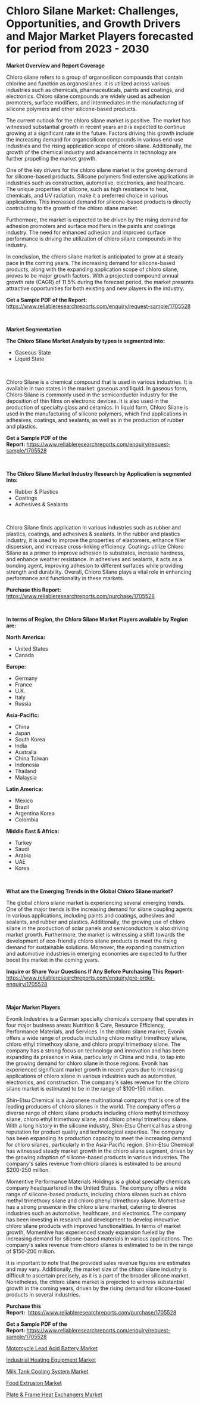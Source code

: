 <p><h1>Chloro Silane Market: Challenges, Opportunities, and Growth Drivers and Major Market Players forecasted for period from 2023 - 2030</h1></p><p><strong>Market Overview and Report Coverage</strong></p>
<p><p>Chloro silane refers to a group of organosilicon compounds that contain chlorine and function as organosilanes. It is utilized across various industries such as chemicals, pharmaceuticals, paints and coatings, and electronics. Chloro silane compounds are widely used as adhesion promoters, surface modifiers, and intermediates in the manufacturing of silicone polymers and other silicone-based products.</p><p>The current outlook for the chloro silane market is positive. The market has witnessed substantial growth in recent years and is expected to continue growing at a significant rate in the future. Factors driving this growth include the increasing demand for organosilicon compounds in various end-use industries and the rising application scope of chloro silane. Additionally, the growth of the chemical industry and advancements in technology are further propelling the market growth.</p><p>One of the key drivers for the chloro silane market is the growing demand for silicone-based products. Silicone polymers find extensive applications in industries such as construction, automotive, electronics, and healthcare. The unique properties of silicone, such as high resistance to heat, chemicals, and UV radiation, make it a preferred choice in various applications. This increased demand for silicone-based products is directly contributing to the growth of the chloro silane market.</p><p>Furthermore, the market is expected to be driven by the rising demand for adhesion promoters and surface modifiers in the paints and coatings industry. The need for enhanced adhesion and improved surface performance is driving the utilization of chloro silane compounds in the industry.</p><p>In conclusion, the chloro silane market is anticipated to grow at a steady pace in the coming years. The increasing demand for silicone-based products, along with the expanding application scope of chloro silane, proves to be major growth factors. With a projected compound annual growth rate (CAGR) of 11.5% during the forecast period, the market presents attractive opportunities for both existing and new players in the industry.</p></p>
<p><strong>Get a Sample PDF of the Report:</strong> <a href="https://www.reliableresearchreports.com/enquiry/request-sample/1705528">https://www.reliableresearchreports.com/enquiry/request-sample/1705528</a></p>
<p>&nbsp;</p>
<p><strong>Market Segmentation</strong></p>
<p><strong>The Chloro Silane Market Analysis by types is segmented into:</strong></p>
<p><ul><li>Gaseous State</li><li>Liquid State</li></ul></p>
<p>&nbsp;</p>
<p><p>Chloro Silane is a chemical compound that is used in various industries. It is available in two states in the market: gaseous and liquid. In gaseous form, Chloro Silane is commonly used in the semiconductor industry for the deposition of thin films on electronic devices. It is also used in the production of specialty glass and ceramics. In liquid form, Chloro Silane is used in the manufacturing of silicone polymers, which find applications in adhesives, coatings, and sealants, as well as in the production of rubber and plastics.</p></p>
<p><strong>Get a Sample PDF of the Report:</strong>&nbsp;<a href="https://www.reliableresearchreports.com/enquiry/request-sample/1705528">https://www.reliableresearchreports.com/enquiry/request-sample/1705528</a></p>
<p>&nbsp;</p>
<p><strong>The Chloro Silane Market Industry Research by Application is segmented into:</strong></p>
<p><ul><li>Rubber & Plastics</li><li>Coatings</li><li>Adhesives & Sealants</li></ul></p>
<p>&nbsp;</p>
<p><p>Chloro Silane finds application in various industries such as rubber and plastics, coatings, and adhesives & sealants. In the rubber and plastics industry, it is used to improve the properties of elastomers, enhance filler dispersion, and increase cross-linking efficiency. Coatings utilize Chloro Silane as a primer to improve adhesion to substrates, increase hardness, and enhance weather resistance. In adhesives and sealants, it acts as a bonding agent, improving adhesion to different surfaces while providing strength and durability. Overall, Chloro Silane plays a vital role in enhancing performance and functionality in these markets.</p></p>
<p><strong>Purchase this Report:</strong>&nbsp; <a href="https://www.reliableresearchreports.com/purchase/1705528">https://www.reliableresearchreports.com/purchase/1705528</a></p>
<p>&nbsp;</p>
<p><strong>In terms of Region, the Chloro Silane Market Players available by Region are:</strong></p>
<p>
    <p> <strong> North America: </strong>
        <ul>
            <li>United States</li>
            <li>Canada</li>
        </ul>
        </p> 
    <p> <strong> Europe: </strong>
        <ul>
            <li>Germany</li>
            <li>France</li>
            <li>U.K.</li>
            <li>Italy</li>
            <li>Russia</li>
        </ul>
        </p> 
    <p> <strong> Asia-Pacific: </strong>
        <ul>
            <li>China</li>
            <li>Japan</li>
            <li>South Korea</li>
            <li>India</li>
            <li>Australia</li>
            <li>China Taiwan</li>
            <li>Indonesia</li>
            <li>Thailand</li>
            <li>Malaysia</li>
        </ul>
        </p> 
    <p> <strong> Latin America: </strong>
        <ul>
            <li>Mexico</li>
            <li>Brazil</li>
            <li>Argentina Korea</li>
            <li>Colombia</li>
        </ul>
        </p> 
    <p> <strong> Middle East & Africa: </strong>
        <ul>
            <li>Turkey</li>
            <li>Saudi</li>
            <li>Arabia</li>
            <li>UAE</li>
            <li>Korea</li>
        </ul>
    </p>
    </p>
<p>&nbsp;</p>
<p><strong>What are the Emerging Trends in the Global Chloro Silane market?</strong></p>
<p><p>The global chloro silane market is experiencing several emerging trends. One of the major trends is the increasing demand for silane coupling agents in various applications, including paints and coatings, adhesives and sealants, and rubber and plastics. Additionally, the growing use of chloro silane in the production of solar panels and semiconductors is also driving market growth. Furthermore, the market is witnessing a shift towards the development of eco-friendly chloro silane products to meet the rising demand for sustainable solutions. Moreover, the expanding construction and automotive industries in emerging economies are expected to further boost the market in the coming years.</p></p>
<p><strong>Inquire or Share Your Questions If Any Before Purchasing This Report</strong>- <a href="https://www.reliableresearchreports.com/enquiry/pre-order-enquiry/1705528">https://www.reliableresearchreports.com/enquiry/pre-order-enquiry/1705528</a></p>
<p>&nbsp;</p>
<p><strong>Major Market Players</strong></p>
<p><p>Evonik Industries is a German specialty chemicals company that operates in four major business areas: Nutrition & Care, Resource Efficiency, Performance Materials, and Services. In the chloro silane market, Evonik offers a wide range of products including chloro methyl trimethoxy silane, chloro ethyl trimethoxy silane, and chloro propyl trimethoxy silane. The company has a strong focus on technology and innovation and has been expanding its presence in Asia, particularly in China and India, to tap into the growing demand for chloro silane in those regions. Evonik has experienced significant market growth in recent years due to increasing applications of chloro silane in various industries such as automotive, electronics, and construction. The company's sales revenue for the chloro silane market is estimated to be in the range of $100-150 million.</p><p>Shin-Etsu Chemical is a Japanese multinational company that is one of the leading producers of chloro silanes in the world. The company offers a diverse range of chloro silane products including chloro methyl trimethoxy silane, chloro ethyl trimethoxy silane, and chloro phenyl trimethoxy silane. With a long history in the silicone industry, Shin-Etsu Chemical has a strong reputation for product quality and technological expertise. The company has been expanding its production capacity to meet the increasing demand for chloro silanes, particularly in the Asia-Pacific region. Shin-Etsu Chemical has witnessed steady market growth in the chloro silane segment, driven by the growing adoption of silicone-based products in various industries. The company's sales revenue from chloro silanes is estimated to be around $200-250 million.</p><p>Momentive Performance Materials Holdings is a global specialty chemicals company headquartered in the United States. The company offers a wide range of silicone-based products, including chloro silanes such as chloro methyl trimethoxy silane and chloro phenyl trimethoxy silane. Momentive has a strong presence in the chloro silane market, catering to diverse industries such as automotive, healthcare, and electronics. The company has been investing in research and development to develop innovative chloro silane products with improved functionalities. In terms of market growth, Momentive has experienced steady expansion fueled by the increasing demand for silicone-based materials in various applications. The company's sales revenue from chloro silanes is estimated to be in the range of $150-200 million.</p><p>It is important to note that the provided sales revenue figures are estimates and may vary. Additionally, the market size of the chloro silane industry is difficult to ascertain precisely, as it is a part of the broader silicone market. Nonetheless, the chloro silane market is projected to witness substantial growth in the coming years, driven by the rising demand for silicone-based products in several industries.</p></p>
<p><strong>Purchase this Report:</strong>&nbsp;&nbsp;<a href="https://www.reliableresearchreports.com/purchase/1705528">https://www.reliableresearchreports.com/purchase/1705528</a></p>
<p></p>
<p><strong>Get a Sample PDF of the Report:</strong>&nbsp;<a href="https://www.reliableresearchreports.com/enquiry/request-sample/1705528">https://www.reliableresearchreports.com/enquiry/request-sample/1705528</a></p>
<p><p><a href="https://medium.com/@jasperkuhic2023/motorcycle-lead-acid-battery-market-analysis-and-sze-forecasted-for-period-from-2023-to-2030-ba6c08f5efd4">Motorcycle Lead Acid Battery Market</a></p><p><a href="https://medium.com/@holliswelch2023/analyzing-industrial-heating-equipment-market-global-industry-perspective-and-forecast-2023-to-eb8632f9ad4d">Industrial Heating Equipment Market</a></p><p><a href="https://medium.com/@gerardowolf/milk-tank-cooling-system-market-analysis-its-cagr-market-segmentation-and-global-industry-e4af2579e587">Milk Tank Cooling System Market</a></p><p><a href="https://medium.com/@vilmalittel/food-extrusion-market-size-and-market-trends-complete-industry-overview-2023-to-2030-29394c6f357d">Food Extrusion Market</a></p><p><a href="https://medium.com/@ravenrussel2023/plate-amp-frame-heat-exchangers-market-the-key-to-successful-business-strategy-forecast-till-1a8c460a6074">Plate & Frame Heat Exchangers Market</a></p></p>